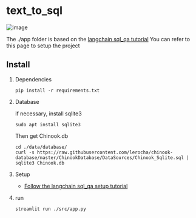 # text_to_sql

![image](https://github.com/user-attachments/assets/fc7eaccc-d18f-4b50-8a69-f22b6d902b00)

The ./app folder is based on the [langchain sql_qa tutorial](https://python.langchain.com/docs/tutorials/sql_qa/)
You can refer to this page to setup the project

## Install

1. Dependencies

    ```shell
    pip install -r requirements.txt
    ```

2. Database

    if necessary, install sqlite3

    ```shell
    sudo apt install sqlite3
    ```

    Then get Chinook.db

    ```shell
    cd ./data/database/
    curl -s https://raw.githubusercontent.com/lerocha/chinook-database/master/ChinookDatabase/DataSources/Chinook_Sqlite.sql | sqlite3 Chinook.db
    ```

3. Setup

    * [Follow the langchain sql_qa setup tutorial](https://python.langchain.com/docs/tutorials/sql_qa/#setup)

4. run

    ```shell
    streamlit run ./src/app.py
    ```
